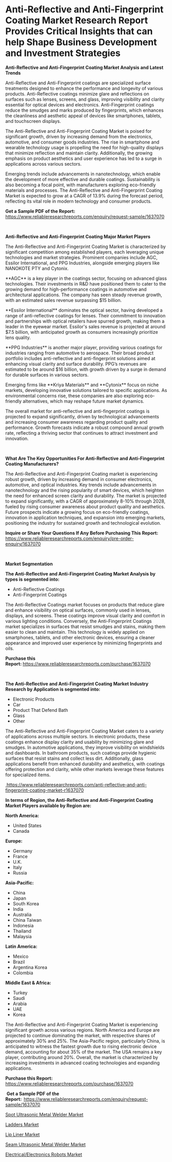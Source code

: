 <p><h1>Anti-Reflective and Anti-Fingerprint Coating Market Research Report Provides Critical Insights that can help Shape Business Development and Investment Strategies</h1></p><p><strong>Anti-Reflective and Anti-Fingerprint Coating Market Analysis and Latest Trends</strong></p>
<p><p>Anti-Reflective and Anti-Fingerprint coatings are specialized surface treatments designed to enhance the performance and longevity of various products. Anti-Reflective coatings minimize glare and reflections on surfaces such as lenses, screens, and glass, improving visibility and clarity essential for optical devices and electronics. Anti-Fingerprint coatings reduce the smudges and marks produced by fingerprints, which enhances the cleanliness and aesthetic appeal of devices like smartphones, tablets, and touchscreen displays.</p><p>The Anti-Reflective and Anti-Fingerprint Coating Market is poised for significant growth, driven by increasing demand from the electronics, automotive, and consumer goods industries. The rise in smartphone and wearable technology usage is propelling the need for high-quality displays that minimize reflection and maintain clarity. Additionally, the growing emphasis on product aesthetics and user experience has led to a surge in applications across various sectors.</p><p>Emerging trends include advancements in nanotechnology, which enable the development of more effective and durable coatings. Sustainability is also becoming a focal point, with manufacturers exploring eco-friendly materials and processes. The Anti-Reflective and Anti-Fingerprint Coating Market is expected to grow at a CAGR of 13.9% during the forecast period, reflecting its vital role in modern technology and consumer products.</p></p>
<p><strong>Get a Sample PDF of the Report:&nbsp;</strong> <a href="https://www.reliableresearchreports.com/enquiry/request-sample/1637070">https://www.reliableresearchreports.com/enquiry/request-sample/1637070</a></p>
<p>&nbsp;</p>
<p><strong>Anti-Reflective and Anti-Fingerprint Coating Major Market Players</strong></p>
<p><p>The Anti-Reflective and Anti-Fingerprint Coating Market is characterized by significant competition among established players, each leveraging unique technologies and market strategies. Prominent companies include AGC, Essilor International, and PPG Industries, alongside emerging players like NANOKOTE PTY and Cytonix.</p><p>**AGC** is a key player in the coatings sector, focusing on advanced glass technologies. Their investments in R&D have positioned them to cater to the growing demand for high-performance coatings in automotive and architectural applications. The company has seen steady revenue growth, with an estimated sales revenue surpassing $15 billion.</p><p>**Essilor International** dominates the optical sector, having developed a range of anti-reflective coatings for lenses. Their commitment to innovation and partnerships with optical retailers have spurred growth, making them a leader in the eyewear market. Essilor's sales revenue is projected at around $7.5 billion, with anticipated growth as consumers increasingly prioritize lens quality.</p><p>**PPG Industries** is another major player, providing various coatings for industries ranging from automotive to aerospace. Their broad product portfolio includes anti-reflective and anti-fingerprint solutions aimed at enhancing visual clarity and surface durability. PPG’s revenues are estimated to be around $16 billion, with growth driven by a surge in demand for durable surfaces in various sectors.</p><p>Emerging firms like **Kriya Materials** and **Cytonix** focus on niche markets, developing innovative solutions tailored to specific applications. As environmental concerns rise, these companies are also exploring eco-friendly alternatives, which may reshape future market dynamics.</p><p>The overall market for anti-reflective and anti-fingerprint coatings is projected to expand significantly, driven by technological advancements and increasing consumer awareness regarding product quality and performance. Growth forecasts indicate a robust compound annual growth rate, reflecting a thriving sector that continues to attract investment and innovation.</p></p>
<p>&nbsp;</p>
<p><strong>What Are The Key Opportunities For Anti-Reflective and Anti-Fingerprint Coating Manufacturers?</strong></p>
<p><p>The Anti-Reflective and Anti-Fingerprint Coating market is experiencing robust growth, driven by increasing demand in consumer electronics, automotive, and optical industries. Key trends include advancements in nanotechnology and the rising popularity of smart devices, which heighten the need for enhanced screen clarity and durability. The market is projected to expand significantly, with a CAGR of approximately 8-10% through 2028, fueled by rising consumer awareness about product quality and aesthetics. Future prospects indicate a growing focus on eco-friendly coatings, innovation in application techniques, and expansion into emerging markets, positioning the industry for sustained growth and technological evolution.</p></p>
<p><strong>Inquire or Share Your Questions If Any Before Purchasing This Report:</strong> <a href="https://www.reliableresearchreports.com/enquiry/pre-order-enquiry/1637070">https://www.reliableresearchreports.com/enquiry/pre-order-enquiry/1637070</a></p>
<p>&nbsp;</p>
<p><strong>Market Segmentation</strong></p>
<p><strong>The Anti-Reflective and Anti-Fingerprint Coating Market Analysis by types is segmented into:</strong></p>
<p><ul><li>Anti-Reflective Coatings</li><li>Anti-Fingerprint Coatings</li></ul></p>
<p><p>The Anti-Reflective Coatings market focuses on products that reduce glare and enhance visibility on optical surfaces, commonly used in lenses, displays, and screens. These coatings improve visual clarity and comfort in various lighting conditions. Conversely, the Anti-Fingerprint Coatings market specializes in surfaces that resist smudges and stains, making them easier to clean and maintain. This technology is widely applied on smartphones, tablets, and other electronic devices, ensuring a cleaner appearance and improved user experience by minimizing fingerprints and oils.</p></p>
<p><strong>Purchase this Report:&nbsp;</strong><a href="https://www.reliableresearchreports.com/purchase/1637070">https://www.reliableresearchreports.com/purchase/1637070</a></p>
<p>&nbsp;</p>
<p><strong>The Anti-Reflective and Anti-Fingerprint Coating Market Industry Research by Application is segmented into:</strong></p>
<p><ul><li>Electronic Products</li><li>Car</li><li>Product That Defend Bath</li><li>Glass</li><li>Other</li></ul></p>
<p><p>The Anti-Reflective and Anti-Fingerprint Coating Market caters to a variety of applications across multiple sectors. In electronic products, these coatings enhance display clarity and usability by minimizing glare and smudges. In automotive applications, they improve visibility on windshields and dashboards. In bathroom products, such coatings provide hygienic surfaces that resist stains and collect less dirt. Additionally, glass applications benefit from enhanced durability and aesthetics, with coatings offering protection and clarity, while other markets leverage these features for specialized items.</p></p>
<p><a href="https://www.reliableresearchreports.com/anti-reflective-and-anti-fingerprint-coating-market-r1637070">&nbsp;https://www.reliableresearchreports.com/anti-reflective-and-anti-fingerprint-coating-market-r1637070</a></p>
<p><strong>In terms of Region, the Anti-Reflective and Anti-Fingerprint Coating Market Players available by Region are:</strong></p>
<p>
    <p> <strong> North America: </strong>
        <ul>
            <li>United States</li>
            <li>Canada</li>
        </ul>
        </p> 
    <p> <strong> Europe: </strong>
        <ul>
            <li>Germany</li>
            <li>France</li>
            <li>U.K.</li>
            <li>Italy</li>
            <li>Russia</li>
        </ul>
        </p> 
    <p> <strong> Asia-Pacific: </strong>
        <ul>
            <li>China</li>
            <li>Japan</li>
            <li>South Korea</li>
            <li>India</li>
            <li>Australia</li>
            <li>China Taiwan</li>
            <li>Indonesia</li>
            <li>Thailand</li>
            <li>Malaysia</li>
        </ul>
        </p> 
    <p> <strong> Latin America: </strong>
        <ul>
            <li>Mexico</li>
            <li>Brazil</li>
            <li>Argentina Korea</li>
            <li>Colombia</li>
        </ul>
        </p> 
    <p> <strong> Middle East & Africa: </strong>
        <ul>
            <li>Turkey</li>
            <li>Saudi</li>
            <li>Arabia</li>
            <li>UAE</li>
            <li>Korea</li>
        </ul>
    </p>
    </p>
<p><p>The Anti-Reflective and Anti-Fingerprint Coating Market is experiencing significant growth across various regions. North America and Europe are projected to continue dominating the market, with respective shares of approximately 30% and 25%. The Asia-Pacific region, particularly China, is anticipated to witness the fastest growth due to rising electronic device demand, accounting for about 35% of the market. The USA remains a key player, contributing around 20%. Overall, the market is characterized by increasing investments in advanced coating technologies and expanding applications.</p></p>
<p><strong>Purchase this Report: </strong><a href="https://www.reliableresearchreports.com/purchase/1637070">https://www.reliableresearchreports.com/purchase/1637070</a></p>
<p>&nbsp;<strong>Get a Sample PDF of the Report:&nbsp;&nbsp;</strong><a href="https://www.reliableresearchreports.com/enquiry/request-sample/1637070">https://www.reliableresearchreports.com/enquiry/request-sample/1637070</a></p>
<p><strong></strong></p>
<p><p><a href="https://github.com/KamrulHadi87/Market-Research-Report-List-1/blob/main/spot-ultrasonic-metal-welder-market.md">Spot Ultrasonic Metal Welder Market</a></p><p><a href="https://www.linkedin.com/pulse/strategic-roadmap-success-global-ladders-market-analysis2024-oqxqe?trackingId=%2BnFw%2FmnDQvOFtoayH9zM%2BQ%3D%3D">Ladders Market</a></p><p><a href="https://issuu.com/reportprime-2/docs/lip-liner-market-size-2030.pptx_ba65bfde53e1dd">Lip Liner Market</a></p><p><a href="https://github.com/ChiragRp1/Market-Research-Report-List-6/blob/main/seam-ultrasonic-metal-welder-market.md">Seam Ultrasonic Metal Welder Market</a></p><p><a href="https://medium.com/@florianwolf90/electrical-electronics-robots-market-trends-and-analysis-opportunities-and-challenges-for-future-1b2d36484928?postPublishedType=repub">Electrical/Electronics Robots Market</a></p></p>